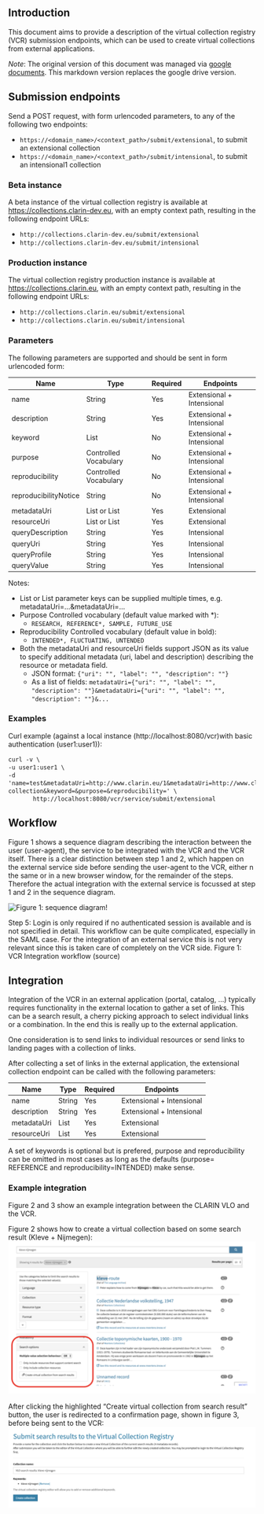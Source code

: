 ## Introduction
This document aims to provide a description of the virtual collection registry (VCR) submission endpoints, which can be used to create virtual collections from external applications.

_Note_: The original version of this document was managed via [google documents](https://docs.google.com/document/d/1HYNDhtNIamcNP3kQg4IgLhcOk7uH60Ij5PJVksJLADM/). This markdown version
replaces the google drive version.

## Submission endpoints
Send a POST request, with form urlencoded parameters, to any of the following two endpoints:
* `https://<domain_name>/<context_path>/submit/extensional`, to submit an extensional collection
* `https://<domain_name>/<context_path>/submit/intensional`, to submit an intensional1 collection

### Beta instance
A beta instance of the virtual collection registry is available at https://collections.clarin-dev.eu, with an empty context path, resulting in the following endpoint URLs:
* `http://collections.clarin-dev.eu/submit/extensional` 
* `http://collections.clarin-dev.eu/submit/intensional` 

### Production instance
The virtual collection registry production instance is available at https://collections.clarin.eu, with an empty context path, resulting in the following endpoint URLs:
* `http://collections.clarin.eu/submit/extensional` 
* `http://collections.clarin.eu/submit/intensional`

### Parameters
The following parameters are supported and should be sent in form urlencoded form:

| Name | Type | Required | Endpoints |
|------|------|----------|-----------|
| name  | String | Yes | Extensional + Intensional |
| description | String | Yes |Extensional + Intensional |
| keyword | List<String> | No | Extensional + Intensional |
| purpose | Controlled Vocabulary | No | Extensional + Intensional |
| reproducibility | Controlled Vocabulary | No | Extensional + Intensional |
| reproducibilityNotice | String | No | Extensional + Intensional |
| metadataUri | List<String> or List<JSON> | Yes | Extensional |
| resourceUri | List<String> or List<JSON> | Yes | Extensional |
| queryDescription | String | Yes | Intensional |
| queryUri | String | Yes | Intensional |
| queryProfile | String | Yes | Intensional |
| queryValue | String | Yes | Intensional |

Notes:

* List<String> or List<JSON> parameter keys can be supplied multiple times, e.g. metadataUri=...&metadataUri=...
* Purpose Controlled vocabulary (default value marked with *): 
  * `RESEARCH, REFERENCE*, SAMPLE, FUTURE_USE`
* Reproducibility Controlled vocabulary (default value in bold): 
  * `INTENDED*, FLUCTUATING, UNTENDED`
* Both the metadataUri and resourceUri fields support JSON as its value to specify additional metadata (uri, label and description) describing the resource or metadata field.
  * JSON format: `{"uri": "", "label": "", "description": ""}`
  * As a list of fields: `metadataUri={"uri": "", "label": "", "description": ""}&metadataUri={"uri": "", "label": "", "description": ""}&...`

### Examples
Curl example (against a local instance (http://localhost:8080/vcr)with basic authentication (user1:user1)):

```
curl -v \
-u user1:user1 \
-d 'name=test&metadataUri=http://www.clarin.eu/1&metadataUri=http://www.clarin.eu/2&resourceUri=http://www.clarin.eu/&&description=test-collection&keyword=&purpose=&reproducibility=' \
       http://localhost:8080/vcr/service/submit/extensional
```

## Workflow

Figure 1 shows a sequence diagram describing the interaction between the user (user-agent), the service to be integrated with the VCR and the VCR itself. There is a clear distinction between step 1 and 2, which happen on the external service side before sending the user-agent to the VCR, either n the same or in a new browser window, for the remainder of the steps. Therefore the actual integration with the external service is focussed at step 1 and 2 in the sequence diagram. 

![Figure 1: sequence diagram!](https://www.websequencediagrams.com/cgi-bin/cdraw?lz=dGl0bGUgVkNSIEludGVncmF0aW9uIHdvcmtmbG93CgpVc2VyLWFnZW50LT5TZXJ2aWNlOiAxLiBzZWxlY3QgcmVzb3VyY2VzIGFuZCBjcmVhdGUgY29sbGVjdGlvbgoALActPgA-CjogMi4gSFRUUCAyMDAgT0sAVg1WQ1I6IDMuIFBPU1Qgd2l0aCBwYXJhbWV0ZXJzIHRvIFZDUgpWQ1IAIgdQcm9jZXNzIDQuIGlucHV0AIEABXN0b3JlIGluIHNlc3Npb24AJQs1LiBMb2dpAAcMNi4gUmVkaXJlY3QgdG8AgTALAIFHBmlvbiBwYWdlIABwBgCBOgw3AIE7C29rIG9yAIFPBmVycm9yICg0eHggb3IgNXh4KQ&s=default "Figure 1: sequence diagram")

Step 5: Login is only required if no authenticated session is available and is not specified in detail. This workflow can be quite complicated, especially in the SAML case. For the integration of an external service this is not very relevant since this is taken care of completely on the VCR side.
Figure 1: VCR Integration workflow (source)

## Integration

Integration of the VCR in an external application (portal, catalog, …) typically requires functionality in the external location to gather a set of links. This can be a search result, a cherry picking approach to select individual links or a combination. In the end this is really up to the external application.

One consideration is to send links to individual resources or send links to landing pages with a collection of links. 

After collecting a set of links in the external application, the extensional collection endpoint can be called with the following parameters:

| Name | Type | Required | Endpoints |
|------|------|----------|-----------|
| name | String | Yes | Extensional + Intensional |
| description | String | Yes | Extensional + Intensional |
| metadataUri | List<String> | Yes | Extensional |
| resourceUri | List<String> | Yes | Extensional |

A set of keywords is optional but is prefered, purpose and reproducibility can be omitted in most cases as long as the defaults (purpose= REFERENCE and reproducibility=INTENDED) make sense.

### Example integration

Figure 2 and 3 show an example integration between the CLARIN VLO and the VCR. 

Figure 2 shows how to create a virtual collection based on some search result (Kleve + Nijmegen):
![Figure 2: VLO integration example!](./vcr_integration_example_1.png "Figure 2: VLO integration example")

 After clicking the highlighted “Create virtual collection from search result” button, the user is redirected to a confirmation page, shown in figure 3, before being sent to the VCR:
![Figure 3: VLO integration confirmation example!](./vcr_integration_example_2.png "Figure 2: VLO integration confirmation example")

